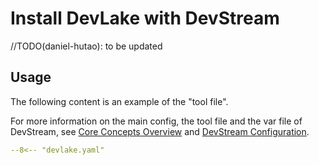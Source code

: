 # Install DevLake with DevStream

//TODO(daniel-hutao): to be updated

## Usage

The following content is an example of the "tool file".

For more information on the main config, the tool file and the var file of DevStream, see [Core Concepts Overview](../core-concepts/core-concepts.md#1-config) and [DevStream Configuration](../core-concepts/config.md).

``` yaml
--8<-- "devlake.yaml"
```
